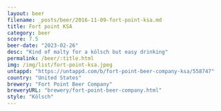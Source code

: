 ```yaml
---
layout: beer
filename: _posts/beer/2016-11-09-fort-point-ksa.md
title: Fort point KSA
category: beer
score: 7.5
beer-date: "2023-02-26"
desc: "Kind of malty for a kölsch but easy drinking"
permalink: /beer/:title.html
img: /img/list/fort-point-ksa.jpeg
untappd: "https://untappd.com/b/fort-point-beer-company-ksa/558747"
country: "United States"
brewery: "Fort Point Beer Company"
breweryURL: "brewery/fort-point-beer-company.html"
style: "Kölsch"
---
```

